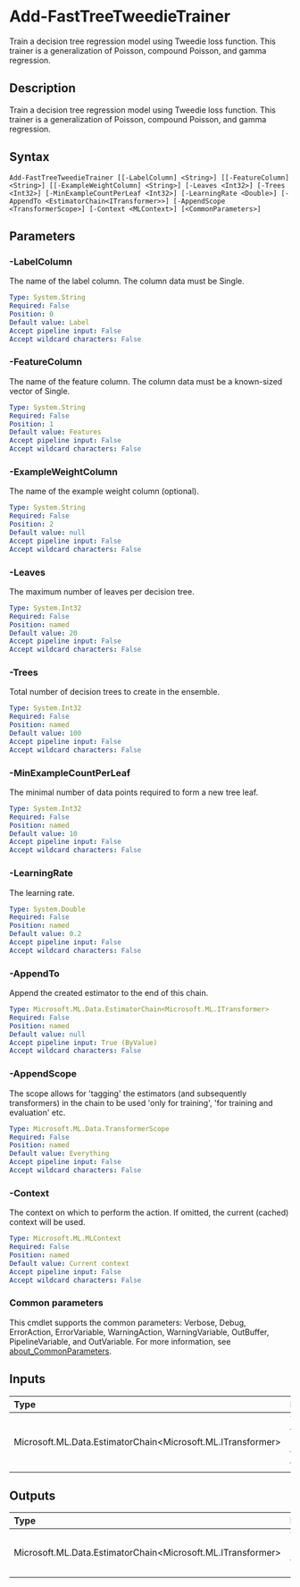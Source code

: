 # Add-FastTreeTweedieTrainer

Train a decision tree regression model using Tweedie loss function. This trainer is a generalization of Poisson, compound Poisson, and gamma regression.

## Description

Train a decision tree regression model using Tweedie loss function. This trainer is a generalization of Poisson, compound Poisson, and gamma regression.

## Syntax

```
Add-FastTreeTweedieTrainer [[-LabelColumn] <String>] [[-FeatureColumn] <String>] [[-ExampleWeightColumn] <String>] [-Leaves <Int32>] [-Trees <Int32>] [-MinExampleCountPerLeaf <Int32>] [-LearningRate <Double>] [-AppendTo <EstimatorChain<ITransformer>>] [-AppendScope <TransformerScope>] [-Context <MLContext>] [<CommonParameters>]
```

## Parameters

### -LabelColumn

The name of the label column. The column data must be Single.

```yaml
Type: System.String
Required: False
Position: 0
Default value: Label
Accept pipeline input: False
Accept wildcard characters: False
```

### -FeatureColumn

The name of the feature column. The column data must be a known-sized vector of Single.

```yaml
Type: System.String
Required: False
Position: 1
Default value: Features
Accept pipeline input: False
Accept wildcard characters: False
```

### -ExampleWeightColumn

The name of the example weight column (optional).

```yaml
Type: System.String
Required: False
Position: 2
Default value: null
Accept pipeline input: False
Accept wildcard characters: False
```

### -Leaves

The maximum number of leaves per decision tree.

```yaml
Type: System.Int32
Required: False
Position: named
Default value: 20
Accept pipeline input: False
Accept wildcard characters: False
```

### -Trees

Total number of decision trees to create in the ensemble.

```yaml
Type: System.Int32
Required: False
Position: named
Default value: 100
Accept pipeline input: False
Accept wildcard characters: False
```

### -MinExampleCountPerLeaf

The minimal number of data points required to form a new tree leaf.

```yaml
Type: System.Int32
Required: False
Position: named
Default value: 10
Accept pipeline input: False
Accept wildcard characters: False
```

### -LearningRate

The learning rate.

```yaml
Type: System.Double
Required: False
Position: named
Default value: 0.2
Accept pipeline input: False
Accept wildcard characters: False
```

### -AppendTo

Append the created estimator to the end of this chain.

```yaml
Type: Microsoft.ML.Data.EstimatorChain<Microsoft.ML.ITransformer>
Required: False
Position: named
Default value: null
Accept pipeline input: True (ByValue)
Accept wildcard characters: False
```

### -AppendScope

The scope allows for 'tagging' the estimators (and subsequently transformers) in the chain to be used 'only for training', 'for training and evaluation' etc.

```yaml
Type: Microsoft.ML.Data.TransformerScope
Required: False
Position: named
Default value: Everything
Accept pipeline input: False
Accept wildcard characters: False
```

### -Context

The context on which to perform the action. If omitted, the current (cached) context will be used.

```yaml
Type: Microsoft.ML.MLContext
Required: False
Position: named
Default value: Current context
Accept pipeline input: False
Accept wildcard characters: False
```

### Common parameters

This cmdlet supports the common parameters: Verbose, Debug, ErrorAction, ErrorVariable, WarningAction, WarningVariable, OutBuffer, PipelineVariable, and OutVariable. For more information, see [about_CommonParameters](https://go.microsoft.com/fwlink/?LinkID=113216).

## Inputs

| Type | Description |
|:---|:---|
| Microsoft.ML.Data.EstimatorChain<Microsoft.ML.ITransformer> | You can pipe the EstimatorChain to append to this cmdlet. |

## Outputs

| Type | Description |
|:---|:---|
| Microsoft.ML.Data.EstimatorChain<Microsoft.ML.ITransformer> | This cmdlet returns the appended EstimatorChain. |


